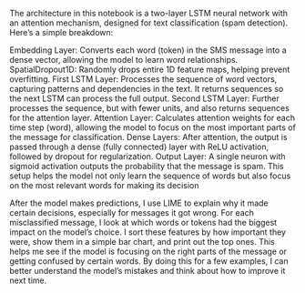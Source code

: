 The architecture in this notebook is a two-layer LSTM neural network with an attention mechanism, designed for text classification (spam detection). Here’s a simple breakdown:

Embedding Layer: Converts each word (token) in the SMS message into a dense vector, allowing the model to learn word relationships.
SpatialDropout1D: Randomly drops entire 1D feature maps, helping prevent overfitting.
First LSTM Layer: Processes the sequence of word vectors, capturing patterns and dependencies in the text. It returns sequences so the next LSTM can process the full output.
Second LSTM Layer: Further processes the sequence, but with fewer units, and also returns sequences for the attention layer.
Attention Layer: Calculates attention weights for each time step (word), allowing the model to focus on the most important parts of the message for classification.
Dense Layers: After attention, the output is passed through a dense (fully connected) layer with ReLU activation, followed by dropout for regularization.
Output Layer: A single neuron with sigmoid activation outputs the probability that the message is spam.
This setup helps the model not only learn the sequence of words but also focus on the most relevant words for making its decision


After the model makes predictions, I use LIME to explain why it made certain decisions, especially for messages it got wrong. For each misclassified message, I look at which words or tokens had the biggest impact on the model’s choice. I sort these features by how important they were, show them in a simple bar chart, and print out the top ones. This helps me see if the model is focusing on the right parts of the message or getting confused by certain words. By doing this for a few examples, I can better understand the model’s mistakes and think about how to improve it next time.
